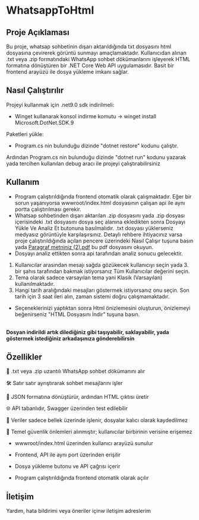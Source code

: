 # WhatsappToHtml

## Proje Açıklaması
Bu proje, whatsap sohbetinin dışarı aktarıldığında txt dosyasını html dosyasına çevirerek görüntü sunmayı amaçlamaktadır. Kullanıcıdan alınan .txt veya .zip formatındaki WhatsApp sohbet dökümanlarını işleyerek HTML formatına dönüştüren bir .NET Core Web API uygulamasıdır. Basit bir frontend arayüzü ile dosya yükleme imkanı sağlar.

## Nasıl Çalıştırılır
Projeyi kullanmak için .net9.0 sdk indirilmeli:
- Winget kullanarak konsol indirme komutu -> winget install Microsoft.DotNet.SDK.9

Paketleri yükle:
- Program.cs nin bulunduğu dizinde "dotnet restore" kodunu çalıştır.

Ardından Program.cs nin bulunduğu dizinde "dotnet run" kodunu yazarak yada tercihen kullanılan debug aracı ile projeyi çalıştırabilirsiniz

## Kullanım

- Program çalıştırıldığında frontend otomatik olarak çalışmaktadır. Eğer bir sorun yaşanıyorsa wwwroot/index.html dosyasının çalışan api ile aynı portta çalıştırılması gerekir. 
- Whatsap sohbetinden dışarı aktarılan .zip dosyasını yada .zip dosyası içerisindeki .txt dosyasını dosya seç alanına ekledikten sonra Dosyayı Yükle Ve Analiz Et butonuna basılmalıdır. .txt dosyası yüklerseniz medyasız görüntüyle karşılaşırsınız. Detaylı rehbere ihtiyacınız varsa proje çalıştırıldığında açılan pencere üzerindeki Nasıl Çalışır tuşuna basın yada [Paragraf metniniz (2).pdf](https://github.com/user-attachments/files/21514693/Paragraf.metniniz.2.pdf) bu pdf dosyasını okuyun.
- Dosyayı analiz ettikten sonra api tarafından analiz sonucu gelecektir.
1. Kullanıcılar arasından mesajı sağda gözükecek kullanıcıyı seçin yada 3. bir şahıs tarafından bakmak istiyorsanız Tüm Kullanıcılar değerini seçin.
2. Tema olarak sadece varsayılan tema yani Klasik (Varsayılan) kullanılmaktadır.
3. Hangi tarih aralığındaki mesajları göstermek istiyorsanız onu seçin. Son tarih için 3 saat ileri alın, zaman sistemi doğru çalışmamaktadır.
- Seçeneklerinizi yaptıktan sonra Html önizlemesini oluşturun, önizlemeyi beğenirseniz "HTML Dosyasını İndir" tuşuna basın.
  
<br>**Dosyan indirildi artık dilediğiniz gibi taşıyabilir, saklayabilir, yada göstermek istediğiniz arkadaşınıza gönderebilirsin**
<br>

## Özellikler
📄 .txt veya .zip uzantılı WhatsApp sohbet dökümanını alır

🛠️ Satır satır ayrıştırarak sohbet mesajlarını işler

💬 JSON formatına dönüştürür, ardından HTML çıktısı üretir

🌐 API tabanlıdır, Swagger üzerinden test edilebilir

🧪 Veriler sadece bellek üzerinde işlenir, dosyalar kalıcı olarak kaydedilmez

🔐 Temel güvenlik önlemleri alınmıştır; kullanıcılar birbirinin verisine erişemez


- wwwroot/index.html üzerinden kullanıcı arayüzü sunulur

- Frontend, API ile aynı port üzerinden erişilir

- Dosya yükleme butonu ve API çağrısı içerir

- Program çalıştırıldığında frontend otomatik olarak açılır

## İletişim
Yardım, hata bildirimi veya öneriler içinw iletişim adreslerim

